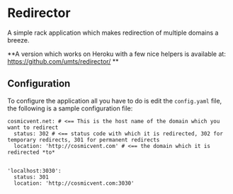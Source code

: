 Redirector
==
A simple rack application which makes redirection of multiple domains a breeze.

**A version which works on Heroku with a few nice helpers is available at: https://github.com/umts/redirector/ **

Configuration
--
To configure the application all you have to do is edit the `config.yaml` file, the following is a sample configuration file:

    cosmicvent.net: # <== This is the host name of the domain which you want to redirect
      status: 302 # <== status code with which it is redirected, 302 for temporary redirects, 301 for permanent redirects
      location: 'http://cosmicvent.com' # <== the domain which it is redirected *to*
    
    
    'localhost:3030':
      status: 301
      location: 'http://cosmicvent.com:3030'
